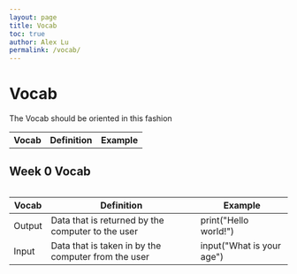 ```yaml
---
layout: page
title: Vocab
toc: true
author: Alex Lu
permalink: /vocab/
---
```


# Vocab
The Vocab should be oriented in this fashion
<table>
    <tr>
     <th>Vocab</th>
     <th>Definition</th>
     <th>Example</th>
    </tr>
<table>
    
## Week 0 Vocab

| Vocab | Definition | Example |
|-|-|-|
| Output | Data that is returned by the computer to the user | print("Hello world!") |
| Input | Data that is taken in by the computer from the user | input("What is your age") |